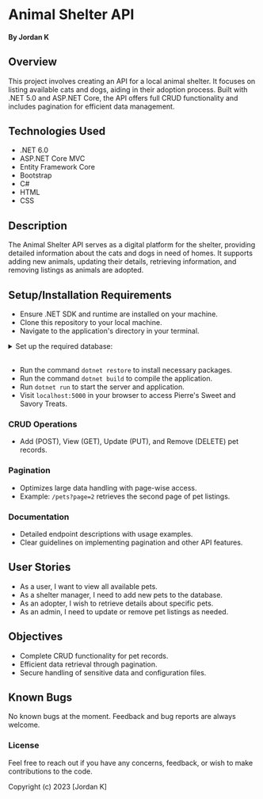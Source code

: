 # Animal Shelter API

#### By Jordan K

## Overview

This project involves creating an API for a local animal shelter. It focuses on listing available cats and dogs, aiding in their adoption process. Built with .NET 5.0 and ASP.NET Core, the API offers full CRUD functionality and includes pagination for efficient data management.

## Technologies Used


- .NET 6.0
- ASP.NET Core MVC
- Entity Framework Core
- Bootstrap
- C#
- HTML
- CSS

## Description

The Animal Shelter API serves as a digital platform for the shelter, providing detailed information about the cats and dogs in need of homes. It supports adding new animals, updating their details, retrieving information, and removing listings as animals are adopted.


## Setup/Installation Requirements

- Ensure .NET SDK and runtime are installed on your machine.
- Clone this repository to your local machine.
- Navigate to the application's directory in your terminal.

<details>
<summary>Set up the required database:</summary>

1. Create an `appsettings.json` file in the application's root directory with the following content (adjust the connection string as needed based on your SQL setup):

```json
{
  "Logging": {
    "LogLevel": {
      "Default": "Information",
      "Microsoft.AspNetCore": "Warning"
    }
  },
  "AllowedHosts": "*",
  "ConnectionStrings": {
    "DefaultConnection": "Server=localhost;Port=3306;database=AnimalShelter;uid=UOUR_USERNAME;pwd=YOUR_PASSWORD;"
  }
}

```

2. Replace YOUR_USERNAME and YOUR_PASSWORD with your SQL server's username and password.
</details>
<br>

- Run the command ```dotnet restore``` to install necessary packages.
- Run the command ```dotnet build``` to compile the application.
- Run ```dotnet run``` to start the server and application.
- Visit ```localhost:5000``` in your browser to access Pierre's Sweet and Savory Treats.

### CRUD Operations

- Add (POST), View (GET), Update (PUT), and Remove (DELETE) pet records.

### Pagination

- Optimizes large data handling with page-wise access.
- Example: `/pets?page=2` retrieves the second page of pet listings.

### Documentation

- Detailed endpoint descriptions with usage examples.
- Clear guidelines on implementing pagination and other API features.


## User Stories

- As a user, I want to view all available pets.
- As a shelter manager, I need to add new pets to the database.
- As an adopter, I wish to retrieve details about specific pets.
- As an admin, I need to update or remove pet listings as needed.

## Objectives


- Complete CRUD functionality for pet records.
- Efficient data retrieval through pagination.
- Secure handling of sensitive data and configuration files.

## Known Bugs

No known bugs at the moment.
Feedback and bug reports are always welcome.

### License

Feel free to reach out if you have any concerns, feedback, or wish to make contributions to the code. 

Copyright (c) 2023 [Jordan K]